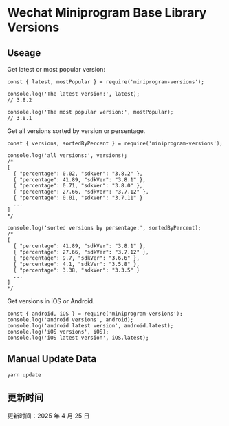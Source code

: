 
# Wechat Miniprogram Base Library Versions

## Useage

Get latest or most popular version:

```;
const { latest, mostPopular } = require('miniprogram-versions');

console.log('The latest version:', latest);
// 3.8.2

console.log('The most popular version:', mostPopular);
// 3.8.1

```

Get all versions sorted by version or persentage.

```
const { versions, sortedByPercent } = require('miniprogram-versions');

console.log('all versions:', versions);
/*
[
  { "percentage": 0.02, "sdkVer": "3.8.2" },
  { "percentage": 41.89, "sdkVer": "3.8.1" },
  { "percentage": 0.71, "sdkVer": "3.8.0" },
  { "percentage": 27.66, "sdkVer": "3.7.12" },
  { "percentage": 0.01, "sdkVer": "3.7.11" }
  ...
]
*/

console.log('sorted versions by persentage:', sortedByPercent);
/*
[
  { "percentage": 41.89, "sdkVer": "3.8.1" },
  { "percentage": 27.66, "sdkVer": "3.7.12" },
  { "percentage": 9.7, "sdkVer": "3.6.6" },
  { "percentage": 4.1, "sdkVer": "3.5.8" },
  { "percentage": 3.38, "sdkVer": "3.3.5" }
  ...
]
*/
```

Get versions in iOS or Android.

```
const { android, iOS } = require('miniprogram-versions');
console.log('android versions', android);
console.log('android latest version', android.latest);
console.log('iOS versions', iOS);
console.log('iOS latest version', iOS.latest);
```

## Manual Update Data

```
yarn update
```

## 更新时间

更新时间：2025 年 4 月 25 日
